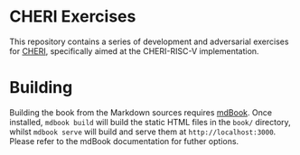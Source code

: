 # CHERI Exercises

This repository contains a series of development and adversarial exercises for
[CHERI](http://cheri-cpu.org), specifically aimed at the CHERI-RISC-V
implementation.

# Building

Building the book from the Markdown sources requires
[mdBook](https://github.com/rust-lang/mdBook). Once installed, `mdbook build`
will build the static HTML files in the `book/` directory, whilst `mdbook
serve` will build and serve them at `http://localhost:3000`. Please refer to
the mdBook documentation for futher options.
